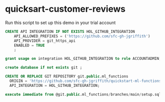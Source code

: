 # quicksart-customer-reviews
Run this script to set up this demo in your trial account

```sql
CREATE API INTEGRATION IF NOT EXISTS HOL_GITHUB_INTEGRATION
    API_ALLOWED_PREFIXES = ('https://github.com/sfc-gh-jgriffith')
    API_PROVIDER = git_https_api
    ENABLED = TRUE
    ;

grant usage on integration HOL_GITHUB_INTEGRATION to role ACCOUNTADMIN;

create database if not exists git ;

CREATE OR REPLACE GIT REPOSITORY git.public.ml_functions
  ORIGIN = 'https://github.com/sfc-gh-jgriffith/quickstart-ml-functions.git'
  API_INTEGRATION = HOL_GITHUB_INTEGRATION;

execute immediate from @git.public.ml_functions/branches/main/setup.sql;
```
